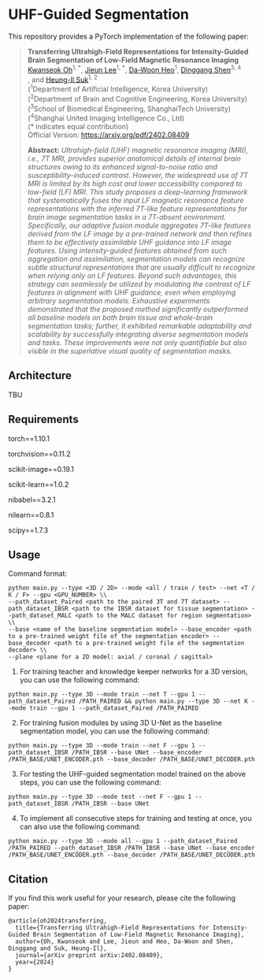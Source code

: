 # UHF-Guided Segmentation
This repository provides a PyTorch implementation of the following paper:
> **Transferring Ultrahigh-Field Representations for Intensity-Guided Brain Segmentation of Low-Field Magnetic Resonance Imaging**<br>
> [Kwanseok Oh](https://scholar.google.co.kr/citations?user=EMYHaHUAAAAJ&hl=ko)<sup>1, \*</sup>, [Jieun Lee](https://scholar.google.co.kr/citations?user=RV0DwyEAAAAJ&hl=ko)<sup>1, \*</sup>, [Da-Woon Heo](https://scholar.google.co.kr/citations?user=WapMdZ8AAAAJ&hl=ko)<sup>1</sup>, [Dinggang Shen](https://scholar.google.co.kr/citations?user=v6VYQC8AAAAJ&hl=ko)<sup>3, 4</sup><br/>, and [Heung-Il Suk](https://scholar.google.co.kr/citations?user=dl_oZLwAAAAJ&hl=ko)<sup>1, 2</sup><br/>
> (<sup>1</sup>Department of Artificial Intelligence, Korea University) <br/>
> (<sup>2</sup>Department of Brain and Cognitive Engineering, Korea University) <br/>
> (<sup>3</sup>School of Biomedical Engineering, ShanghaiTech University) <br/>
> (<sup>4</sup>Shanghai United Imaging Intelligence Co., Ltd) <br/>
> (* indicates equal contribution) <br/>
> Official Version: https://arxiv.org/pdf/2402.08409 <br/>
> 
> **Abstract:** *Ultrahigh-field (UHF) magnetic resonance imaging (MRI), i.e., 7T MRI, provides superior anatomical details of internal brain structures owing to its enhanced signal-to-noise ratio and susceptibility-induced contrast. However, the widespread use of 7T MRI is limited by its high cost and lower accessibility compared to low-field (LF) MRI. This study proposes a deep-learning framework that systematically fuses the input LF magnetic resonance feature representations with the inferred 7T-like feature representations for brain image segmentation tasks in a 7T-absent environment. Specifically, our adaptive fusion module aggregates 7T-like features derived from the LF image by a pre-trained network and then refines them to be effectively assimilable UHF guidance into LF image features. Using intensity-guided features obtained from such aggregation and assimilation, segmentation models can recognize subtle structural representations that are usually difficult to recognize when relying only on LF features. Beyond such advantages, this strategy can seamlessly be utilized by modulating the contrast of LF features in alignment with UHF guidance, even when employing arbitrary segmentation models. Exhaustive experiments demonstrated that the proposed method significantly outperformed all baseline models on both brain tissue and whole-brain segmentation tasks; further, it exhibited remarkable adaptability and scalability by successfully integrating diverse segmentation models and tasks. These improvements were not only quantifiable but also visible in the superlative visual quality of segmentation masks.*

## Architecture

TBU

## Requirements

torch==1.10.1

torchvision==0.11.2

scikit-image==0.19.1

scikit-learn==1.0.2

nibabel==3.2.1

nilearn==0.8.1

scipy==1.7.3

## Usage

Command format:
```
python main.py --type <3D / 2D> --mode <all / train / test> --net <T / K / F> --gpu <GPU_NUMBER> \\
--path_dataset_Paired <path to the paired 3T and 7T dataset> --path_dataset_IBSR <path to the IBSR dataset for tissue segmentation> --path_dataset_MALC <path to the MALC dataset for region segmentation> \\
--base <name of the baseline segmentation model> --base_encoder <path to a pre-trained weight file of the segmentation encoder> --base_decoder <path to a pre-trained weight file of the segmentation decoder> \\
--plane <plane for a 2D model: axial / coronal / sagittal>
```


1. For training teacher and knowledge keeper networks for a 3D version, you can use the following command:
```
python main.py --type 3D --mode train --net T --gpu 1 --path_dataset_Paired /PATH_PAIRED && python main.py --type 3D --net K --mode train --gpu 1 --path_dataset_Paired /PATH_PAIRED
```


2. For training fusion modules by using 3D U-Net as the baseline segmentation model, you can use the following command:
```
python main.py --type 3D --mode train --net F --gpu 1 --path_dataset_IBSR /PATH_IBSR --base UNet --base_encoder /PATH_BASE/UNET_ENCODER.pth --base_decoder /PATH_BASE/UNET_DECODER.pth
```

3. For testing the UHF-guided segmentation model trained on the above steps, you can use the following command:
```
python main.py --type 3D --mode test --net F --gpu 1 --path_dataset_IBSR /PATH_IBSR --base UNet
```

4. To implement all consecutive steps for training and testing at once, you can also use the following command:
```
python main.py --type 3D --mode all --gpu 1 --path_dataset_Paired /PATH_PAIRED --path_dataset_IBSR /PATH_IBSR --base UNet --base_encoder /PATH_BASE/UNET_ENCODER.pth --base_decoder /PATH_BASE/UNET_DECODER.pth
```

## Citation
If you find this work useful for your research, please cite the following paper:

```
@article{oh2024transferring,
  title={Transferring Ultrahigh-Field Representations for Intensity-Guided Brain Segmentation of Low-Field Magnetic Resonance Imaging},
  author={Oh, Kwanseok and Lee, Jieun and Heo, Da-Woon and Shen, Dinggang and Suk, Heung-Il},
  journal={arXiv preprint arXiv:2402.08409},
  year={2024}
}
```
